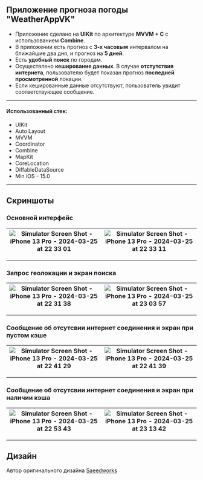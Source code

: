 ## Приложение прогноза погоды **"WeatherAppVK"**

- Приложение сделано на **UIKit** по архитектуре **MVVM + C** с использованием **Combine**. 
- В приложении есть прогноз с **3-х часовым** интервалом на ближайшие два дня, и прогноз на **5 дней**.
- Есть **удобный поиск** по городам.
- Осуществлено **кеширование данных**. В случае **отстутствия интернета**, пользователю будет показан прогноз **последней просмотренной** локации.
- Если кешированные данные отсутствуют, пользователь увидит соответствующее сообщение.


---

#### Использованный стек:

- UIKit
- Auto Layout
- MVVM
- Coordinator
- Combine
- MapKit
- CoreLocation
- DiffableDataSource
- Min iOS - 15.0

---

## Скриншоты

### Основной интерфейс


| ![Simulator Screen Shot - iPhone 13 Pro - 2024-03-25 at 22 33 01](https://github.com/rafbull/WeatherAppVK/assets/148709354/abd0701a-4d1c-410a-93d1-531c3dda0c6c) | ![Simulator Screen Shot - iPhone 13 Pro - 2024-03-25 at 22 33 11](https://github.com/rafbull/WeatherAppVK/assets/148709354/a1d14745-0e2f-4c90-a1fd-c70aad28ddb2) |
| --- | --- |

---

### Запрос геолокации и экран поиска


| ![Simulator Screen Shot - iPhone 13 Pro - 2024-03-25 at 22 31 38](https://github.com/rafbull/WeatherAppVK/assets/148709354/2b54b59d-9bd9-4a64-b896-8cf2b0f5b4b0) | ![Simulator Screen Shot - iPhone 13 Pro - 2024-03-25 at 23 03 57](https://github.com/rafbull/WeatherAppVK/assets/148709354/72b2d50c-0b5c-4d14-852f-1452846424ac) |
| --- | --- |

---

### Сообщение об отсутсвии интернет соединения и экран при пустом кэше


| ![Simulator Screen Shot - iPhone 13 Pro - 2024-03-25 at 22 41 29](https://github.com/rafbull/WeatherAppVK/assets/148709354/5a1fc8e1-6d11-4274-86aa-d84d2531586c) | ![Simulator Screen Shot - iPhone 13 Pro - 2024-03-25 at 22 41 39](https://github.com/rafbull/WeatherAppVK/assets/148709354/4df9124b-28ad-4da5-8926-7a8c33aa84e6) |
| --- | --- |

---

### Сообщение об отсутсвии интернет соединения и экран при наличии кэша


| ![Simulator Screen Shot - iPhone 13 Pro - 2024-03-25 at 22 53 43](https://github.com/rafbull/WeatherAppVK/assets/148709354/fdb25aad-3b93-43bf-b216-68c407705613) | ![Simulator Screen Shot - iPhone 13 Pro - 2024-03-25 at 23 13 42](https://github.com/rafbull/WeatherAppVK/assets/148709354/2bf53663-cb5e-42a8-a460-78651253d31b) |
| --- | --- |

---

## Дизайн

Автор оригинального дизайна [Saeedworks](https://dribbble.com/saeedworks)
